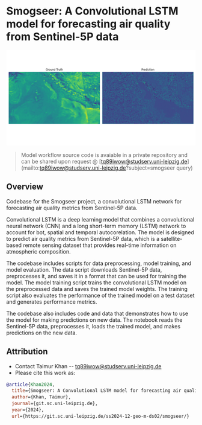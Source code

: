 # Smogseer: A Convolutional LSTM model for forecasting air quality from Sentinel-5P data

<div align="center">
  <img src="static/comparison.gif" alt="Comparison" />
</div>

>Model workflow source code is avaiable in a private repository and can be shared upon request @ [tq89iwow@studserv.uni-leipzig.de](mailto:tq89iwow@studserv.uni-leipzig.de?subject=smogseer query)

## Overview

Codebase for the Smogseer project, a convolutional LSTM network for forecasting air quality metrics from Sentinel-5P data.

Convolutional LSTM is a deep learning model that combines a convolutional neural network (CNN) and a long short-term memory (LSTM) network to account for bot, spatial and temporal autocorelation. The model is designed to predict air quality metrics from Sentinel-5P data, which is a satellite-based remote sensing dataset that provides real-time information on atmospheric composition.

The codebase includes scripts for data preprocessing, model training, and model evaluation. The data script downloads Sentinel-5P data, preprocesses it, and saves it in a format that can be used for training the model. The model training script trains the convolutional LSTM model on the preprocessed data and saves the trained model weights. The training script also evaluates the performance of the trained model on a test dataset and generates performance metrics.

The codebase also includes code and data that demonstrates how to use the model for making predictions on new data. The notebook reads the Sentinel-5P data, preprocesses it, loads the trained model, and makes predictions on the new data.


## Attribution

* Contact Taimur Khan -- [tq89iwow@studserv.uni-leipzig.de](mailto:tq89iwow@studserv.uni-leipzig.de)
* Please cite this work as:

```bibtex
@article{Khan2024,
  title={Smogseer: A Convolutional LSTM model for forecasting air quality from Sentinel-5P data},
  author={Khan, Taimur},
  journal={git.sc.uni-leipzig.de},
  year={2024},
  url={https://git.sc.uni-leipzig.de/ss2024-12-geo-m-ds02/smogseer/}
```
